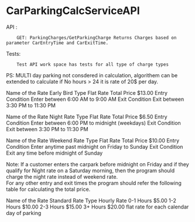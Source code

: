 # CarParkingCalcServiceAPI

API : 

        GET: ParkingCharges/GetParkingCharge Returns Charges based on parameter CarEntryTime and CarExitTime.

Tests: 

        Test API work space has tests for all type of charge types
        
PS: MULTI day parking not consdered in calculation, algorithem can be extended to calculate if No hours > 24 it is rate of 20$ per day.
        
Name of the Rate	Early Bird
Type	Flat Rate
Total Price	$13.00
Entry Condition	Enter between 6:00 AM to 9:00 AM
Exit Condition	Exit between 3:30 PM to 11:30 PM


Name of the Rate	Night Rate
Type	Flat Rate
Total Price	$6.50
Entry Condition	Enter between 6:00 PM to midnight (weekdays)
Exit Condition	Exit between 3:30 PM to 11:30 PM


Name of the Rate	Weekend Rate
Type	Flat Rate
Total Price	$10.00
Entry Condition	Enter anytime past midnight on Friday to Sunday
Exit Condition	Exit any time before midnight of Sunday


Note: If a customer enters the carpark before midnight on Friday and if they qualify for Night rate on a Saturday morning, 
then the program should charge the night rate instead of weekend rate.  
For any other entry and exit times the program should refer the following table for calculating the total price. 



Name of the Rate	Standard Rate
Type	Hourly Rate
0-1 Hours	$5.00
1-2 Hours	$10.00
2-3 Hours	$15.00
3+ Hours	$20.00 flat rate for each calendar day of parking

